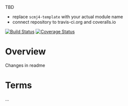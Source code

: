 TBD
- replace `scmj4-template` with your actual module name
- connect repository to travis-ci.org and coveralls.io

[![Build Status](https://travis-ci.org/scm4j/scmj4-template.svg?branch=master)](https://travis-ci.org/scm4j/scmj4-template)
[![Coverage Status](https://coveralls.io/repos/scm4j/scmj4-template/badge.png)](https://coveralls.io/r/scm4j/scmj4-template)

# Overview

Changes in readme

# Terms

...  
